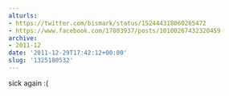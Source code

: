 ```yaml
---
alturls:
- https://twitter.com/bismark/status/152444318060265472
- https://www.facebook.com/17803937/posts/10100267432320459
archive:
- 2011-12
date: '2011-12-29T17:42:12+00:00'
slug: '1325180532'
---
```


sick again :(

